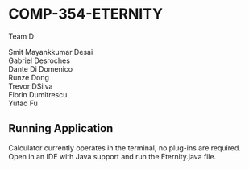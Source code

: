 # COMP-354-ETERNITY
Team D

Smit Mayankkumar Desai  
Gabriel Desroches  
Dante Di Domenico  
Runze Dong  
Trevor DSilva  
Florin Dumitrescu  
Yutao Fu  

## Running Application
Calculator currently operates in the terminal, no plug-ins are required.  
Open in an IDE with Java support and run the Eternity.java file.
 


